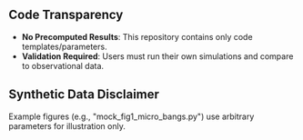 ## Code Transparency  
- **No Precomputed Results**: This repository contains only code templates/parameters.  
- **Validation Required**: Users must run their own simulations and compare to observational data.  

## Synthetic Data Disclaimer  
Example figures (e.g., "mock_fig1_micro_bangs.py") use arbitrary parameters for illustration only.  

